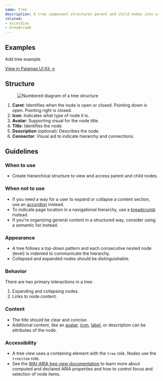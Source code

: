 ```yaml
---
name: Tree
description: A tree component structures parent and child nodes into a meaningful hierarchy.
related:
- accordion
- breadcrumb
---
```


## Examples

<todo>Add tree example</todo>

[View in Pajamas UI Kit →](https://www.figma.com/file/qEddyqCrI7kPSBjGmwkZzQ/Component-library?node-id=425%3A143)

## Structure

<figure class="figure" role="figure" aria-label="Tree structure">
  <img class="figure-img" src="/img/tree-structure.svg" alt="Numbered diagram of a tree structure" role="img" />
</figure>

1. **Caret**: Identifies when the node is open or closed. Pointing down is open. Pointing right is closed. 
1. **Icon**: Indicates what type of node it is.
1. **Avatar**: Supporting visual for the node title.
1. **Title**: Identifies the node.
1. **Description** (optional): Describes the node.
1. **Connector**: Visual aid to indicate hierarchy and connections.

## Guidelines

### When to use

- Create hierarchical structure to view and access parent and child nodes.

### When not to use

- If you need a way for a user to expand or collapse a content section, use an [accordion](/components/accordion) instead.
- To indicate page location in a navigational hierarchy, use a [breadcrumb](/components/breadcrumb) instead.
- If you're organizing general content in a structured way, consider using a semantic list instead.

### Appearance

- A tree follows a top-down pattern and each consecutive nested node (level) is indented to communicate the hierarchy.
- Collapsed and expanded nodes should be distinguishable.

### Behavior

There are two primary interactions in a tree:

1. Expanding and collapsing nodes.
1. Links to node content.

### Content

- The title should be clear and concise.
- Additional content, like an [avatar](/components/avatar), [icon](https://gitlab-org.gitlab.io/gitlab-svgs/), [label](/components/label), or description can be attributes of the node.

### Accessibility

- A tree view uses a containing element with the `tree` role. Nodes use the `treeitem` role.
- See the [WAI-ARIA tree view documentation](https://www.w3.org/TR/wai-aria-practices/#TreeView) to learn more about computed and declared ARIA properties and how to control focus and selection of node items.
